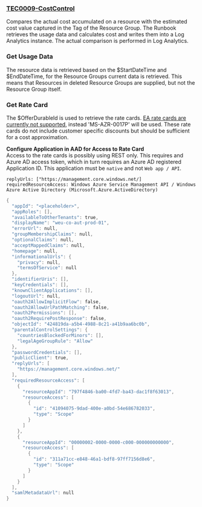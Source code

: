 ### [TEC0009-CostControl](https://raw.githubusercontent.com/fbodmer/AzureGovernance/master/TEC0009-CostControl.ps1)

Compares the actual cost accumulated on a resource with the estimated cost value captured in the Tag of the Resource Group. The Runbook retrieves the usage data and calculates cost and writes them into a Log Analytics instance. The actual comparison is performed in Log Analytics.

### Get Usage Data
The resource data is retrieved based on the $StartDateTime and $EndDateTime, for the Resource Groups current data is retrieved. This means that Resources in deleted Resource Groups are supplied, but not the Resource Group itself. 

### Get Rate Card
The $OfferDurableId is used to retrieve the rate cards. [EA rate cards are currently not supported](https://docs.microsoft.com/en-us/azure/billing/billing-usage-rate-card-overview#azure-resource-ratecard-api-preview), instead 'MS-AZR-0017P' will be used. These rate cards do not include customer specific discounts but should be sufficient for a cost approximation.

**Configure Application in AAD for Access to Rate Card**<br/>
Access to the rate cards is possibly using REST only. This requires and Azure AD access token, which in turn requires an Azure AD registered Application ID. This application must be `native` and not `Web app / API`.<br/>

`replyUrls: ["https://management.core.windows.net/]`<br/>
`requiredResourceAccess: Windows Azure Service Management API / Windows Azure Active Directory (Microsoft.Azure.ActiveDirectory)`


```powershell
{
  "appId": "<placeholder>",
  "appRoles": [],
  "availableToOtherTenants": true,
  "displayName": "weu-co-aut-prod-01",
  "errorUrl": null,
  "groupMembershipClaims": null,
  "optionalClaims": null,
  "acceptMappedClaims": null,
  "homepage": null,
  "informationalUrls": {
    "privacy": null,
    "termsOfService": null
  },
  "identifierUris": [],
  "keyCredentials": [],
  "knownClientApplications": [],
  "logoutUrl": null,
  "oauth2AllowImplicitFlow": false,
  "oauth2AllowUrlPathMatching": false,
  "oauth2Permissions": [],
  "oauth2RequirePostResponse": false,
  "objectId": "424819da-a5b4-4988-8c21-a41b9aa6bc0b",
  "parentalControlSettings": {
    "countriesBlockedForMinors": [],
    "legalAgeGroupRule": "Allow"
  },
  "passwordCredentials": [],
  "publicClient": true,
  "replyUrls": [
    "https://management.core.windows.net/"
  ],
  "requiredResourceAccess": [
    {
      "resourceAppId": "797f4846-ba00-4fd7-ba43-dac1f8f63013",
      "resourceAccess": [
        {
          "id": "41094075-9dad-400e-a0bd-54e686782033",
          "type": "Scope"
        }
      ]
    },
    {
      "resourceAppId": "00000002-0000-0000-c000-000000000000",
      "resourceAccess": [
        {
          "id": "311a71cc-e848-46a1-bdf8-97ff7156d8e6",
          "type": "Scope"
        }
      ]
    }
  ],
  "samlMetadataUrl": null
}
```

